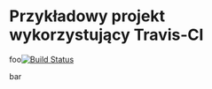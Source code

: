 # Przykładowy projekt wykorzystujący Travis-CI

foo[![Build Status](https://travis-ci.org/lukaszchomatek/zpj1.svg?branch=master)](https://travis-ci.org/lukaszchomatek/zpj1)

bar